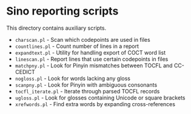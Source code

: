 # Sino reporting scripts

This directory contains auxiliary scripts.

- `charscan.pl` - Scan which codepoints are used in files
- `countlines.pl` - Count number of lines in a report
- `expandtext.pl` - Utility for handling export of COCT word list
- `linescan.pl` - Report lines that use certain codepoints in files
- `matchpny.pl` - Look for Pinyin mismatches between TOCFL and CC-CEDICT
- `nogloss.pl` - Look for words lacking any gloss
- `scanpny.pl` - Look for Pinyin with ambiguous consonants
- `tocfl_iterate.pl` - Iterate through parsed TOCFL records
- `ugloss.pl` - Look for glosses containing Unicode or square brackets
- `xrefwords.pl` - Find extra words by expanding cross-references
